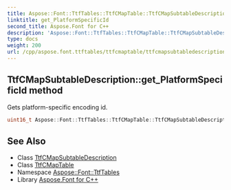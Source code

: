 ```yaml
---
title: Aspose::Font::TtfTables::TtfCMapTable::TtfCMapSubtableDescription::get_PlatformSpecificId method
linktitle: get_PlatformSpecificId
second_title: Aspose.Font for C++
description: 'Aspose::Font::TtfTables::TtfCMapTable::TtfCMapSubtableDescription::get_PlatformSpecificId method. Gets platform-specific encoding id in C++.'
type: docs
weight: 200
url: /cpp/aspose.font.ttftables/ttfcmaptable/ttfcmapsubtabledescription/get_platformspecificid/
---
```

## TtfCMapSubtableDescription::get_PlatformSpecificId method


Gets platform-specific encoding id.

```cpp
uint16_t Aspose::Font::TtfTables::TtfCMapTable::TtfCMapSubtableDescription::get_PlatformSpecificId() const
```

## See Also

* Class [TtfCMapSubtableDescription](../)
* Class [TtfCMapTable](../../)
* Namespace [Aspose::Font::TtfTables](../../../)
* Library [Aspose.Font for C++](../../../../)
